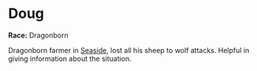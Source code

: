 # Doug

**Race:** Dragonborn

Dragonborn farmer in [Seaside](../Geography//Seaside.md), lost all his sheep to wolf attacks. Helpful in giving information about the situation.